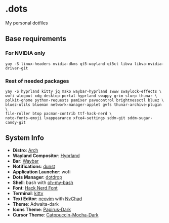 # .dots

My personal dotfiles

## Base requirements

### For NVIDIA only
```utf-8
yay -S linux-headers nvidia-dkms qt5-wayland qt5ct libva libva-nvidia-driver-git
```

### Rest of needed packages
```utf-8
yay -S hyprland kitty jq mako waybar-hyprland swww swaylock-effects \
wofi wlogout xdg-desktop-portal-hyprland swappy grim slurp thunar \
polkit-gnome python-requests pamixer pavucontrol brightnessctl bluez \
bluez-utils blueman network-manager-applet gvfs thunar-archive-plugin \
file-roller btop pacman-contrib ttf-hack-nerd \
noto-fonts-emoji lxappearance xfce4-settings sddm-git sddm-sugar-candy-git
```

## System Info

- **Distro**: [Arch](https://wiki.archlinux.org/)
- **Wayland Compositor**: [Hyprland](https://hyprland.org/)
- **Bar**: [Waybar](https://github.com/Alexays/Waybar)
- **Notifications**: [dunst](https://dunst-project.org/)
- **Application Launcher**: wofi
- **Dots Manager**: [dotdrop](https://github.com/deadc0de6/dotdrop)
- **Shell**: bash with [oh-my-bash](https://github.com/ohmybash/oh-my-bash)
- **Font**: [Hack Nerd Font](https://www.nerdfonts.com/font-downloads)
- **Terminal**: [kitty](https://sw.kovidgoyal.net/kitty/)
- **Text Editor**: [neovim](https://neovim.io/) with [NvChad](https://nvchad.com/)
- **Theme**: Adwaita-dark
- **Icons Theme**: [Papirus-Dark](https://github.com/PapirusDevelopmentTeam/papirus-icon-theme)
- **Cursor Theme**: [Catppuccin-Mocha-Dark](https://github.com/catppuccin/cursors)
